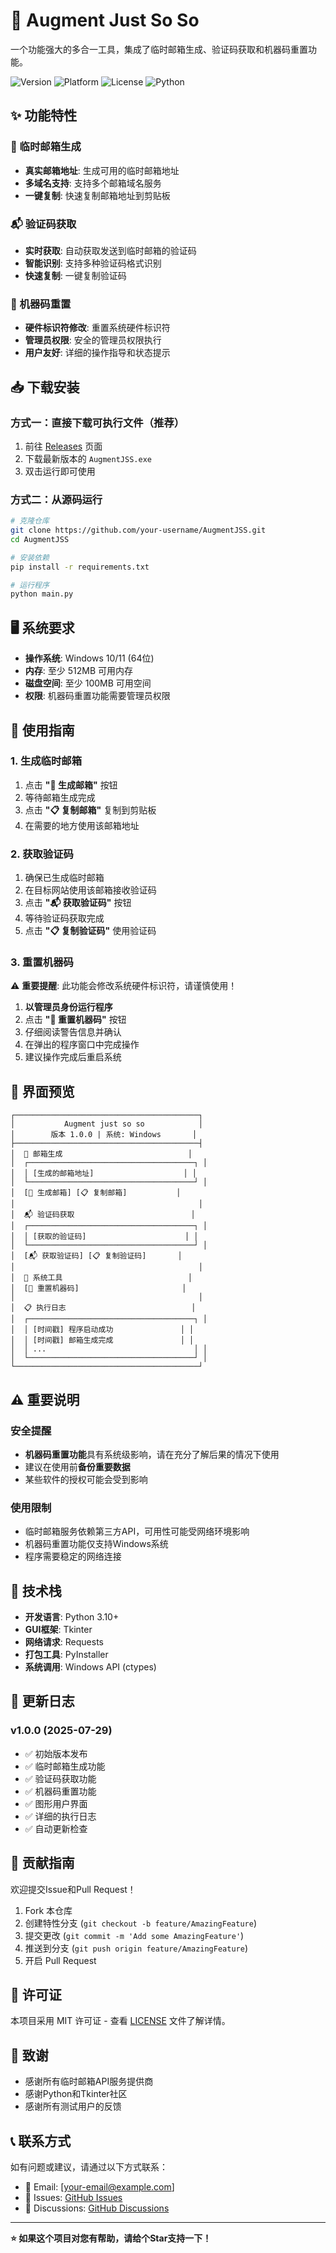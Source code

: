 # 🎯 Augment Just So So

一个功能强大的多合一工具，集成了临时邮箱生成、验证码获取和机器码重置功能。

![Version](https://img.shields.io/badge/version-1.0.0-blue.svg)
![Platform](https://img.shields.io/badge/platform-Windows%2064bit-lightgrey.svg)
![License](https://img.shields.io/badge/license-MIT-green.svg)
![Python](https://img.shields.io/badge/python-3.10+-blue.svg)

## ✨ 功能特性

### 📧 临时邮箱生成
- **真实邮箱地址**: 生成可用的临时邮箱地址
- **多域名支持**: 支持多个邮箱域名服务
- **一键复制**: 快速复制邮箱地址到剪贴板

### 📬 验证码获取
- **实时获取**: 自动获取发送到临时邮箱的验证码
- **智能识别**: 支持多种验证码格式识别
- **快速复制**: 一键复制验证码

### 🔧 机器码重置
- **硬件标识符修改**: 重置系统硬件标识符
- **管理员权限**: 安全的管理员权限执行
- **用户友好**: 详细的操作指导和状态提示

## 📥 下载安装

### 方式一：直接下载可执行文件（推荐）

1. 前往 [Releases](../../releases) 页面
2. 下载最新版本的 `AugmentJSS.exe`
3. 双击运行即可使用

### 方式二：从源码运行

```bash
# 克隆仓库
git clone https://github.com/your-username/AugmentJSS.git
cd AugmentJSS

# 安装依赖
pip install -r requirements.txt

# 运行程序
python main.py
```

## 🖥️ 系统要求

- **操作系统**: Windows 10/11 (64位)
- **内存**: 至少 512MB 可用内存
- **磁盘空间**: 至少 100MB 可用空间
- **权限**: 机器码重置功能需要管理员权限

## 🚀 使用指南

### 1. 生成临时邮箱
1. 点击 **"🔄 生成邮箱"** 按钮
2. 等待邮箱生成完成
3. 点击 **"📋 复制邮箱"** 复制到剪贴板
4. 在需要的地方使用该邮箱地址

### 2. 获取验证码
1. 确保已生成临时邮箱
2. 在目标网站使用该邮箱接收验证码
3. 点击 **"📬 获取验证码"** 按钮
4. 等待验证码获取完成
5. 点击 **"📋 复制验证码"** 使用验证码

### 3. 重置机器码
⚠️ **重要提醒**: 此功能会修改系统硬件标识符，请谨慎使用！

1. **以管理员身份运行程序**
2. 点击 **"🔧 重置机器码"** 按钮
3. 仔细阅读警告信息并确认
4. 在弹出的程序窗口中完成操作
5. 建议操作完成后重启系统

## 📸 界面预览

```
┌─────────────────────────────────────────┐
│           Augment just so so            │
│        版本 1.0.0 | 系统: Windows       │
├─────────────────────────────────────────┤
│  📧 邮箱生成                            │
│  ┌─────────────────────────────────────┐ │
│  │ [生成的邮箱地址]                    │ │
│  └─────────────────────────────────────┘ │
│  [🔄 生成邮箱] [📋 复制邮箱]           │
│                                         │
│  📬 验证码获取                          │
│  ┌─────────────────────────────────────┐ │
│  │ [获取的验证码]                      │ │
│  └─────────────────────────────────────┘ │
│  [📬 获取验证码] [📋 复制验证码]       │
│                                         │
│  🔧 系统工具                            │
│  [🔧 重置机器码]                       │
│                                         │
│  📋 执行日志                            │
│  ┌─────────────────────────────────────┐ │
│  │ [时间戳] 程序启动成功               │ │
│  │ [时间戳] 邮箱生成完成               │ │
│  │ ...                                 │ │
│  └─────────────────────────────────────┘ │
└─────────────────────────────────────────┘
```

## ⚠️ 重要说明

### 安全提醒
- **机器码重置功能**具有系统级影响，请在充分了解后果的情况下使用
- 建议在使用前**备份重要数据**
- 某些软件的授权可能会受到影响

### 使用限制
- 临时邮箱服务依赖第三方API，可用性可能受网络环境影响
- 机器码重置功能仅支持Windows系统
- 程序需要稳定的网络连接

## 🔧 技术栈

- **开发语言**: Python 3.10+
- **GUI框架**: Tkinter
- **网络请求**: Requests
- **打包工具**: PyInstaller
- **系统调用**: Windows API (ctypes)

## 📝 更新日志

### v1.0.0 (2025-07-29)
- ✅ 初始版本发布
- ✅ 临时邮箱生成功能
- ✅ 验证码获取功能  
- ✅ 机器码重置功能
- ✅ 图形用户界面
- ✅ 详细的执行日志
- ✅ 自动更新检查

## 🤝 贡献指南

欢迎提交Issue和Pull Request！

1. Fork 本仓库
2. 创建特性分支 (`git checkout -b feature/AmazingFeature`)
3. 提交更改 (`git commit -m 'Add some AmazingFeature'`)
4. 推送到分支 (`git push origin feature/AmazingFeature`)
5. 开启 Pull Request

## 📄 许可证

本项目采用 MIT 许可证 - 查看 [LICENSE](LICENSE) 文件了解详情。

## 🙏 致谢

- 感谢所有临时邮箱API服务提供商
- 感谢Python和Tkinter社区
- 感谢所有测试用户的反馈

## 📞 联系方式

如有问题或建议，请通过以下方式联系：

- 📧 Email: [your-email@example.com]
- 🐛 Issues: [GitHub Issues](../../issues)
- 💬 Discussions: [GitHub Discussions](../../discussions)

---

**⭐ 如果这个项目对您有帮助，请给个Star支持一下！**
